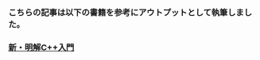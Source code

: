 ### こちらの記事は以下の書籍を参考にアウトプットとして執筆しました。
### [新・明解C++入門](https://www.amazon.co.jp/%E6%96%B0%E3%83%BB%E6%98%8E%E8%A7%A3C-%E5%85%A5%E9%96%80-%E6%9F%B4%E7%94%B0-%E6%9C%9B%E6%B4%8B-ebook/dp/B0787YH4L2/ref=sr_1_2?__mk_ja_JP=%E3%82%AB%E3%82%BF%E3%82%AB%E3%83%8A&dchild=1&keywords=c%2B%2B%E6%98%8E%E8%A7%A3&qid=1608483290&s=digital-text&sr=1-2)

